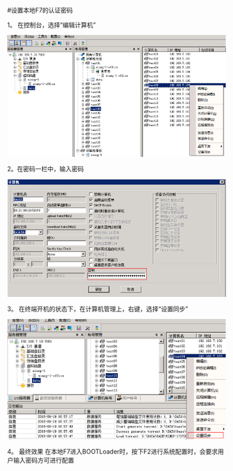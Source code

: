 #设置本地F7的认证密码



1。 在控制台，选择“编辑计算机”



![](/assets/108-1.png)



2。在密码一栏中，输入密码

![](/assets/114-1.png)

3。 在终端开机的状态下，在计算机管理上，右键，选择“设置同步”

![](/assets/110-2.png)

4。 最终效果  在本地F7进入BOOTLoader时，按下F2进行系统配置时，会要求用户输入密码方可进行配置






